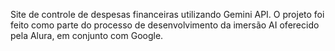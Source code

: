 Site de controle de despesas financeiras utilizando Gemini API. O projeto foi feito como parte do processo de desenvolvimento da imersão AI oferecido pela Alura, em conjunto com Google.
